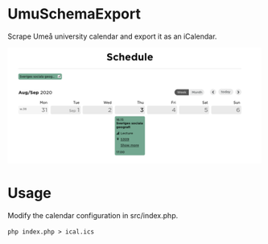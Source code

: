 # UmuSchemaExport

Scrape Umeå university calendar and export it as an iCalendar.


![Image](/static/Schedule.png)

# Usage 
Modify the calendar configuration in src/index.php.

```php index.php > ical.ics```